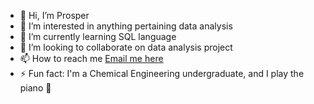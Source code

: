 - 👋 Hi, I’m Prosper
- 👀 I’m interested in anything pertaining data analysis
- 🌱 I’m currently learning SQL language
- 💞️ I’m looking to collaborate on data analysis project
- 📫 How to reach me  [Email me here](prosperamed70@gmail.com)
- ⚡ Fun fact: I'm a Chemical Engineering undergraduate, and I play the piano 🎹

<!---
Prosper438/Prosper438 is a ✨ special ✨ repository because its `README.md` (this file) appears on your GitHub profile.
You can click the Preview link to take a look at your changes.
--->
